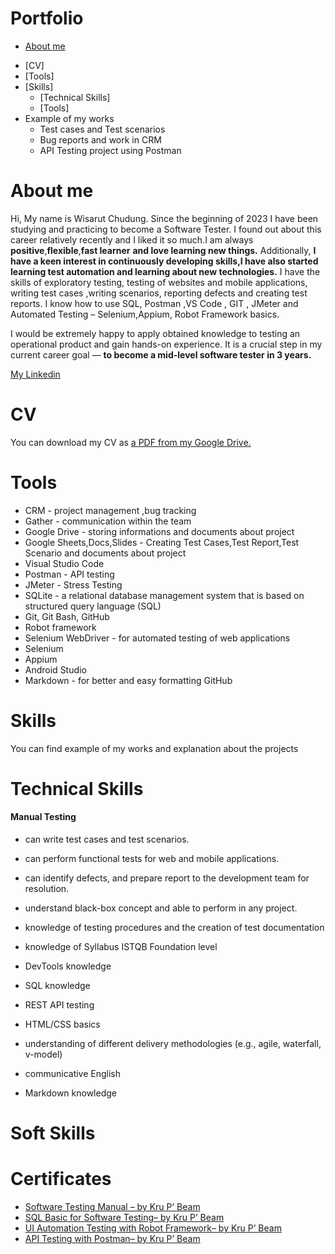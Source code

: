 # Portfolio
+ [About me](#About-me)
- [CV]
- [Tools]
- [Skills]
    - [Technical Skills]
    - [Tools]
- Example of my works
    - Test cases and Test scenarios
    - Bug reports and work in CRM
    - API Testing project using Postman

# About me
 Hi, My name is Wisarut Chudung. Since the beginning of 2023 I have been studying and practicing to become a Software Tester. I found out about this career relatively recently and I liked it so much.I am always **positive**,**flexible**,**fast learner** **and love learning new things.**  Additionally, **I have a keen interest in continuously developing skills,I have also started learning test automation and learning about new technologies.** I have the skills of exploratory testing, testing of websites and mobile applications,  writing test cases ,writing scenarios, reporting defects and creating test reports. I know how to use SQL, Postman ,VS Code , GIT , JMeter and  Automated Testing  – Selenium,Appium, Robot Framework  basics.  

 I would be extremely happy to apply obtained knowledge to testing an operational product and gain hands-on experience. It is a crucial step in my current career goal — **to become a mid-level software tester in 3 years.**

[My Linkedin](https://www.linkedin.com/in/wisarut-chuduang-b592531b1/)

# CV 
You can download my CV as [a PDF from my Google Drive.]()

# Tools
- CRM - project management ,bug tracking
- Gather - communication within the team
- Google Drive - storing informations and documents about project
- Google Sheets,Docs,Slides - Creating Test Cases,Test Report,Test Scenario and documents about project
- Visual Studio Code 
- Postman - API testing
- JMeter - Stress Testing
- SQLite - a relational database management system that is based on structured query language (SQL)
- Git, Git Bash, GitHub
- Robot framework
- Selenium WebDriver - for automated testing of web applications
- Selenium
- Appium
- Android Studio 
- Markdown - for better and easy formatting GitHub

# Skills
You can find example of my works and explanation about the projects

# Technical Skills
#### Manual Testing
- can write test cases and test scenarios.
- can perform functional tests for web and mobile applications.
- can identify defects, and prepare report to the development team for resolution.
- understand black-box concept and able to perform in any project.





- knowledge of testing procedures and the creation of test documentation
- knowledge of Syllabus ISTQB Foundation level
- DevTools knowledge
- SQL knowledge
- REST API testing
- HTML/CSS basics
- understanding of different delivery methodologies (e.g., agile, waterfall, v-model)
- communicative English
- Markdown knowledge

# Soft Skills



# Certificates
- [Software Testing Manual – by Kru P’ Beam](https://www.linkedin.com/in/wisarut-chuduang-b592531b1/)
- [SQL Basic for Software Testing– by Kru P’ Beam](https://www.linkedin.com/in/wisarut-chuduang-b592531b1/)
- [UI Automation Testing with Robot Framework– by Kru P’ Beam](https://www.linkedin.com/in/wisarut-chuduang-b592531b1/)
-  [API Testing with Postman– by Kru P’ Beam](https://www.linkedin.com/in/wisarut-chuduang-b592531b1/)



